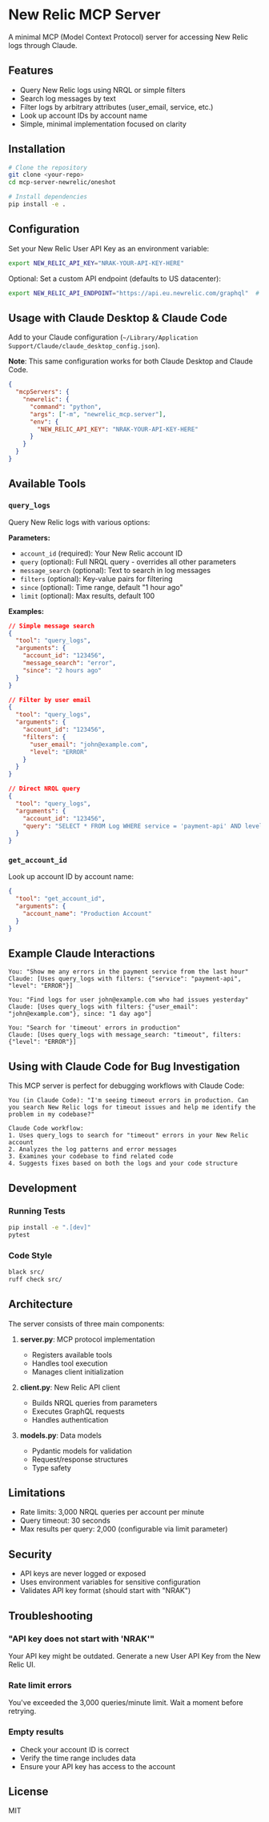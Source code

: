 # New Relic MCP Server

A minimal MCP (Model Context Protocol) server for accessing New Relic logs through Claude.

## Features

- Query New Relic logs using NRQL or simple filters
- Search log messages by text
- Filter logs by arbitrary attributes (user_email, service, etc.)
- Look up account IDs by account name
- Simple, minimal implementation focused on clarity

## Installation

```bash
# Clone the repository
git clone <your-repo>
cd mcp-server-newrelic/oneshot

# Install dependencies
pip install -e .
```

## Configuration

Set your New Relic User API Key as an environment variable:

```bash
export NEW_RELIC_API_KEY="NRAK-YOUR-API-KEY-HERE"
```

Optional: Set a custom API endpoint (defaults to US datacenter):
```bash
export NEW_RELIC_API_ENDPOINT="https://api.eu.newrelic.com/graphql"  # For EU
```

## Usage with Claude Desktop & Claude Code

Add to your Claude configuration (`~/Library/Application Support/Claude/claude_desktop_config.json`).

**Note**: This same configuration works for both Claude Desktop and Claude Code.

```json
{
  "mcpServers": {
    "newrelic": {
      "command": "python",
      "args": ["-m", "newrelic_mcp.server"],
      "env": {
        "NEW_RELIC_API_KEY": "NRAK-YOUR-API-KEY-HERE"
      }
    }
  }
}
```

## Available Tools

### `query_logs`

Query New Relic logs with various options:

**Parameters:**
- `account_id` (required): Your New Relic account ID
- `query` (optional): Full NRQL query - overrides all other parameters
- `message_search` (optional): Text to search in log messages
- `filters` (optional): Key-value pairs for filtering
- `since` (optional): Time range, default "1 hour ago"
- `limit` (optional): Max results, default 100

**Examples:**

```json
// Simple message search
{
  "tool": "query_logs",
  "arguments": {
    "account_id": "123456",
    "message_search": "error",
    "since": "2 hours ago"
  }
}

// Filter by user email
{
  "tool": "query_logs",
  "arguments": {
    "account_id": "123456",
    "filters": {
      "user_email": "john@example.com",
      "level": "ERROR"
    }
  }
}

// Direct NRQL query
{
  "tool": "query_logs",
  "arguments": {
    "account_id": "123456",
    "query": "SELECT * FROM Log WHERE service = 'payment-api' AND level = 'ERROR' SINCE 1 day ago LIMIT 50"
  }
}
```

### `get_account_id`

Look up account ID by account name:

```json
{
  "tool": "get_account_id",
  "arguments": {
    "account_name": "Production Account"
  }
}
```

## Example Claude Interactions

```
You: "Show me any errors in the payment service from the last hour"
Claude: [Uses query_logs with filters: {"service": "payment-api", "level": "ERROR"}]

You: "Find logs for user john@example.com who had issues yesterday"
Claude: [Uses query_logs with filters: {"user_email": "john@example.com"}, since: "1 day ago"]

You: "Search for 'timeout' errors in production"
Claude: [Uses query_logs with message_search: "timeout", filters: {"level": "ERROR"}]
```

## Using with Claude Code for Bug Investigation

This MCP server is perfect for debugging workflows with Claude Code:

```
You (in Claude Code): "I'm seeing timeout errors in production. Can you search New Relic logs for timeout issues and help me identify the problem in my codebase?"

Claude Code workflow:
1. Uses query_logs to search for "timeout" errors in your New Relic account
2. Analyzes the log patterns and error messages
3. Examines your codebase to find related code
4. Suggests fixes based on both the logs and your code structure
```

## Development

### Running Tests

```bash
pip install -e ".[dev]"
pytest
```

### Code Style

```bash
black src/
ruff check src/
```

## Architecture

The server consists of three main components:

1. **server.py**: MCP protocol implementation
   - Registers available tools
   - Handles tool execution
   - Manages client initialization

2. **client.py**: New Relic API client
   - Builds NRQL queries from parameters
   - Executes GraphQL requests
   - Handles authentication

3. **models.py**: Data models
   - Pydantic models for validation
   - Request/response structures
   - Type safety

## Limitations

- Rate limits: 3,000 NRQL queries per account per minute
- Query timeout: 30 seconds
- Max results per query: 2,000 (configurable via limit parameter)

## Security

- API keys are never logged or exposed
- Uses environment variables for sensitive configuration
- Validates API key format (should start with "NRAK")

## Troubleshooting

### "API key does not start with 'NRAK'"
Your API key might be outdated. Generate a new User API Key from the New Relic UI.

### Rate limit errors
You've exceeded the 3,000 queries/minute limit. Wait a moment before retrying.

### Empty results
- Check your account ID is correct
- Verify the time range includes data
- Ensure your API key has access to the account

## License

MIT